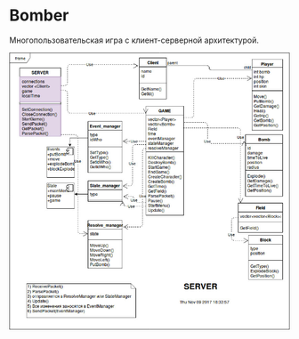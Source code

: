 # Bomber
Многопользовательская игра с клиент-серверной архитектурой.

![alt text](https://github.com/Thewhiterabbit123/Bomber/blob/RustamDevelop/Server_arcitecture.jpg) 
